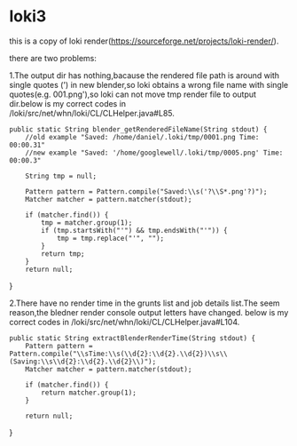 # loki3
this is a copy of loki render(https://sourceforge.net/projects/loki-render/).

there are two problems:

1.The output dir has nothing,bacause the rendered file path is around with single quotes (') in new blender,so loki obtains a wrong file name with single quotes(e.g. 001.png'),so loki
can not move tmp render file to output dir.below is my correct codes in /loki/src/net/whn/loki/CL/CLHelper.java#L85.

    public static String blender_getRenderedFileName(String stdout) {
        //old example "Saved: /home/daniel/.loki/tmp/0001.png Time: 00:00.31" 
        //new example "Saved: '/home/googlewell/.loki/tmp/0005.png' Time: 00:00.3"

        String tmp = null;

        Pattern pattern = Pattern.compile("Saved:\\s('?\\S*.png'?)");
        Matcher matcher = pattern.matcher(stdout);

        if (matcher.find()) {
            tmp = matcher.group(1);
            if (tmp.startsWith("'") && tmp.endsWith("'")) {
                tmp = tmp.replace("'", "");
            }
            return tmp;
        }
        return null;
}


2.There have no render time in the grunts list and job details list.The seem reason,the bledner render console output letters have changed.
below is my correct codes in /loki/src/net/whn/loki/CL/CLHelper.java#L104.

    public static String extractBlenderRenderTime(String stdout) {
        Pattern pattern = Pattern.compile("\\sTime:\\s(\\d{2}:\\d{2}.\\d{2})\\s\\(Saving:\\s\\d{2}:\\d{2}.\\d{2}\\)");
        Matcher matcher = pattern.matcher(stdout);

        if (matcher.find()) {
            return matcher.group(1);
        }

        return null;
}
